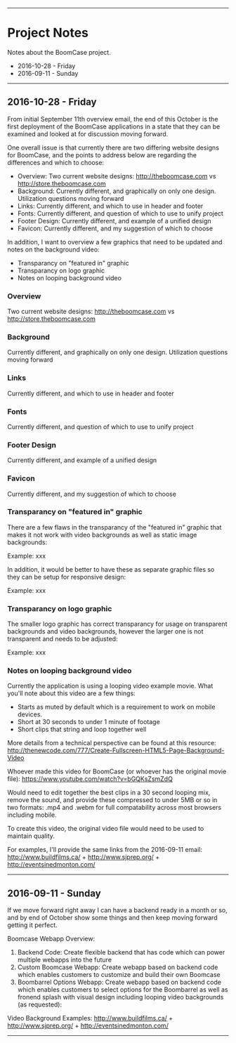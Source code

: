 

---------- ---------- ---------- ---------- ----------


Project Notes
=============

Notes about the BoomCase project.

* 2016-10-28 - Friday
* 2016-09-11 - Sunday


---------- ---------- ---------- ---------- ----------


2016-10-28 - Friday
-------------------

From initial September 11th overview email, the end of this October is the first deployment of the BoomCase applications in a state that they can be examined and looked at for discussion moving forward.

One overall issue is that currently there are two differing website designs for BoomCase, and the points to address below are regarding the differences and which to choose:

* Overview: Two current website designs: <http://theboomcase.com> vs <http://store.theboomcase.com>
* Background: Currently different, and graphically on only one design. Utilization questions moving forward
* Links: Currently different, and which to use in header and footer
* Fonts: Currently different, and question of which to use to unify project 
* Footer Design: Currently different, and example of a unified design
* Favicon: Currently different, and my suggestion of which to choose

In addition, I want to overview a few graphics that need to be updated and notes on the background video:

* Transparancy on "featured in" graphic
* Transparancy on logo graphic
* Notes on looping background video


### Overview

Two current website designs: <http://theboomcase.com> vs <http://store.theboomcase.com>


### Background

Currently different, and graphically on only one design. Utilization questions moving forward


### Links

Currently different, and which to use in header and footer


### Fonts

Currently different, and question of which to use to unify project 


### Footer Design

Currently different, and example of a unified design


### Favicon

Currently different, and my suggestion of which to choose


### Transparancy on "featured in" graphic

There are a few flaws in the transparancy of the "featured in" graphic that makes it not work with video backgrounds as well as static image backgrounds:

Example:
xxx

In addition, it would be better to have these as separate graphic files so they can be setup for responsive design:

Example:
xxx


### Transparancy on logo graphic

The smaller logo graphic has correct transparancy for usage on transparent backgrounds and video backgrounds, however the larger one is not transparent and needs to be adjusted:

Example:
xxx


### Notes on looping background video

Currently the application is using a looping video example movie. What you'll note about this video are a few things:

* Starts as muted by default which is a requirement to work on mobile devices.
* Short at 30 seconds to under 1 minute of footage
* Short clips that string and loop together well

More details from a technical perspective can be found at this resource:
<http://thenewcode.com/777/Create-Fullscreen-HTML5-Page-Background-Video>

Whoever made this video for BoomCase (or whoever has the original movie file):
<https://www.youtube.com/watch?v=bGQKsZsmZdQ>

Would need to edit together the best clips in a 30 second looping mix, remove the sound, and provide these compressed to under 5MB or so in two formats: .mp4 and .webm for full compatability across most browsers including mobile.

To create this video, the original video file would need to be used to maintain quality.

For examples, I'll provide the same links from the 2016-09-11 email:
<http://www.buildfilms.ca/> + <http://www.sjprep.org/> + <http://eventsinedmonton.com/>


---------- ---------- ---------- ---------- ----------


2016-09-11 - Sunday
-------------------

If we move forward right away I can have a backend ready in a month or so, and by end of October show some things and then keep moving forward getting it perfect.

Boomcase Webapp Overview:

1. Backend Code: Create flexible backend that has code which can power multiple webapps into the future
2. Custom Boomcase Webapp: Create webapp based on backend code which enables customers to customize and build their own Boomcase
3. Boombarrel Options Webapp: Create webapp based on backend code which enables customers to select options for the Boombarrel as well as fronend splash with visual design including looping video backgrounds (as requested):

Video Background Examples:
<http://www.buildfilms.ca/> + <http://www.sjprep.org/> + <http://eventsinedmonton.com/>


---------- ---------- ---------- ---------- ----------




